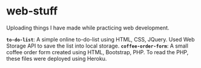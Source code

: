 # web-stuff
Uploading things I have made while practicing web development.

**`to-do-list`**: A simple online to-do-list using HTML, CSS, JQuery. Used Web Storage API to save the list into local storage.
**`coffee-order-form`**: A small coffee order form created using HTML, Bootstrap, PHP. To read the PHP, these files were deployed using Heroku.
